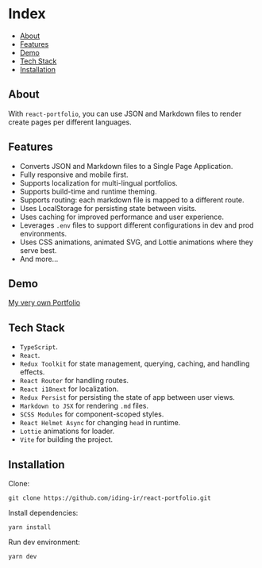 # Index

- [About](#about)
- [Features](#features)
- [Demo](#demo)
- [Tech Stack](#tech-stack)
- [Installation](#installation)

## About
With `react-portfolio`, you can use JSON and Markdown files to render create pages per different languages.

## Features
- Converts JSON and Markdown files to a Single Page Application.
- Fully responsive and mobile first.
- Supports localization for multi-lingual portfolios.
- Supports build-time and runtime theming.
- Supports routing: each markdown file is mapped to a different route.
- Uses LocalStorage for persisting state between visits.
- Uses caching for improved performance and user experience.
- Leverages `.env` files to support different configurations in dev and prod environments.
- Uses CSS animations, animated SVG, and Lottie animations where they serve best.
- And more...

## Demo
[My very own Portfolio](https://iding.ir)

## Tech Stack
- `TypeScript`.
- `React`.
- `Redux Toolkit` for state management, querying, caching, and handling effects.
- `React Router` for handling routes.
- `React i18next` for localization.
- `Redux Persist` for persisting the state of app between user views.
- `Markdown to JSX` for rendering `.md` files.
- `SCSS Modules` for component-scoped styles.
- `React Helmet Async` for changing `head` in runtime.
- `Lottie` animations for loader.
- `Vite` for building the project.

## Installation

Clone:
```
git clone https://github.com/iding-ir/react-portfolio.git
```

Install dependencies:
```
yarn install
```

Run dev environment:
```
yarn dev
```